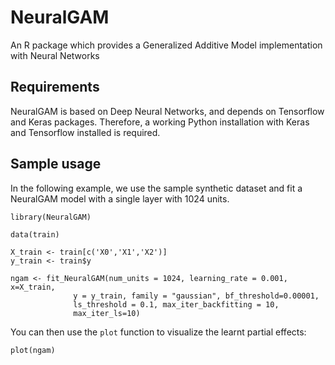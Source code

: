 # NeuralGAM
An R package which provides a Generalized Additive Model implementation with Neural Networks

## Requirements

NeuralGAM is based on Deep Neural Networks, and depends on Tensorflow and Keras packages. Therefore, a working Python installation with Keras and Tensorflow installed is required.

## Sample usage

In the following example, we use the sample synthetic dataset and fit a NeuralGAM model
with a single layer with 1024 units.  

```
library(NeuralGAM)

data(train)

X_train <- train[c('X0','X1','X2')]
y_train <- train$y

ngam <- fit_NeuralGAM(num_units = 1024, learning_rate = 0.001, x=X_train,
              y = y_train, family = "gaussian", bf_threshold=0.00001,
              ls_threshold = 0.1, max_iter_backfitting = 10,
              max_iter_ls=10)

```
You can then use the `plot` function to visualize the learnt partial effects: 

```
plot(ngam)
```

